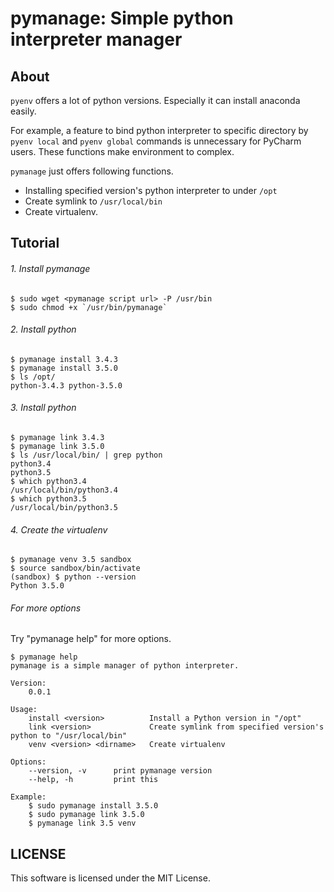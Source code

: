 # pymanage: Simple python interpreter manager

## About

`pyenv` offers a lot of python versions.
Especially it can install anaconda easily.

For example, a feature to bind python interpreter to specific directory
by `pyenv local` and `pyenv global` commands is unnecessary for PyCharm users.
These functions make environment to complex.

`pymanage` just offers following functions.

- Installing specified version's python interpreter to under `/opt`
- Create symlink to `/usr/local/bin`
- Create virtualenv.


## Tutorial

###### 1. Install pymanage

```
$ sudo wget <pymanage script url> -P /usr/bin
$ sudo chmod +x `/usr/bin/pymanage`
```

###### 2. Install python

```
$ pymanage install 3.4.3
$ pymanage install 3.5.0
$ ls /opt/
python-3.4.3 python-3.5.0
```

###### 3. Install python

```
$ pymanage link 3.4.3
$ pymanage link 3.5.0
$ ls /usr/local/bin/ | grep python
python3.4
python3.5
$ which python3.4
/usr/local/bin/python3.4
$ which python3.5
/usr/local/bin/python3.5
```

###### 4. Create the virtualenv

```
$ pymanage venv 3.5 sandbox
$ source sandbox/bin/activate
(sandbox) $ python --version
Python 3.5.0
```

###### For more options

Try "pymanage help" for more options.

```
$ pymanage help
pymanage is a simple manager of python interpreter.

Version:
    0.0.1

Usage:
    install <version>          Install a Python version in "/opt"
    link <version>             Create symlink from specified version's python to "/usr/local/bin"
    venv <version> <dirname>   Create virtualenv

Options:
    --version, -v      print pymanage version
    --help, -h         print this

Example:
    $ sudo pymanage install 3.5.0
    $ sudo pymanage link 3.5.0
    $ pymanage link 3.5 venv
```

## LICENSE

This software is licensed under the MIT License.

